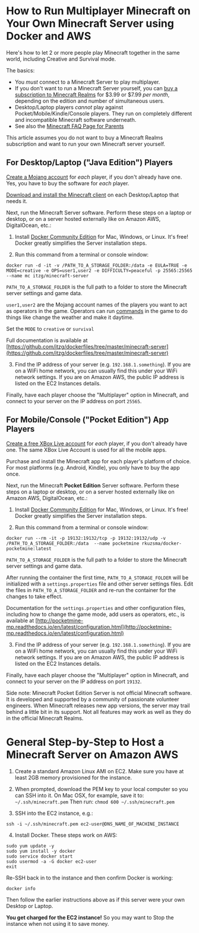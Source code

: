 # How to Run Multiplayer Minecraft on Your Own Minecraft Server using Docker and AWS

Here's how to let 2 or more people play Minecraft together in the same world, including Creative and Survival mode.

The basics:
* You *must* connect to a Minecraft Server to play multiplayer.
* If you don't want to run a Minecraft Server yourself, you can [buy a subscription to Minecraft Realms](https://minecraft.net/en-us/realms/faq/) for $3.99 or $7.99 *per month*, depending on the edition and number of simultaneous users.
* Desktop/Laptop players *cannot* play against Pocket/Mobile/Kindle/Console players. They run on completely different and incompatible Minecraft software underneath.
* See also the [Minecraft FAQ Page for Parents](http://minemum.com/FAQ)

This article assumes you do not want to buy a Minecraft Realms subscription and want to run your own Minecraft server yourself.


## For Desktop/Laptop ("Java Edition") Players

[Create a Mojang account](https://minecraft.net/en-us/store/minecraft/#register) for *each* player, if you don't already have one. Yes, you have to buy the software for *each* player.

[Download and install the Minecraft client](https://minecraft.net/en-us/) on each Desktop/Laptop that needs it.

Next, run the Minecraft Server software. Perform these steps on a laptop or desktop, or on a server hosted externally like on Amazon AWS, DigitalOcean, etc.:

1. Install [Docker Community Edition](https://www.docker.com/community-edition) for Mac, Windows, or Linux. It's free! Docker greatly simplifies the Server installation steps.

2. Run this command from a terminal or console window:
```
docker run -d -it -v /PATH_TO_A_STORAGE_FOLDER:/data -e EULA=TRUE -e MODE=creative -e OPS=user1,user2 -e DIFFICULTY=peaceful -p 25565:25565 --name mc itzg/minecraft-server
```

`PATH_TO_A_STORAGE_FOLDER` is the full path to a folder to store the Minecraft server settings and game data.

`user1,user2` are the Mojang account names of the players you want to act as operators in the game. Operators can run [commands](https://minecraft.gamepedia.com/Commands) in the game to do things like change the weather and make it daytime.

Set the `MODE` to `creative` or `survival`

Full documentation is available at [https://github.com/itzg/dockerfiles/tree/master/minecraft-server](https://github.com/itzg/dockerfiles/tree/master/minecraft-server)

3. Find the IP address of your server (e.g. `192.168.1.something`). If you are on a WiFi home network, you can usually find this under your WiFi network settings. If you are on Amazon AWS, the public IP address is listed on the EC2 Instances details.

Finally, have each player choose the "Multiplayer" option in Minecraft, and connect to your server on the IP address on port `25565`.


## For Mobile/Console ("Pocket Edition") App Players

[Create a free XBox Live account](https://www.xbox.com/en-US/live/minecraft/sign-up) for *each* player, if you don't already have one. The same XBox Live Account is used for all the mobile apps.

Purchase and install the Minecraft app for each player's platform of choice. For most platforms (e.g. Android, Kindle), you only have to buy the app once.

Next, run the Minecraft **Pocket Edition** Server software. Perform these steps on a laptop or desktop, or on a server hosted externally like on Amazon AWS, DigitalOcean, etc.:

1. Install [Docker Community Edition](https://www.docker.com/community-edition) for Mac, Windows, or Linux. It's free! Docker greatly simplifies the Server installation steps.

2. Run this command from a terminal or console window:
```
docker run --rm -it -p 19132:19132/tcp -p 19132:19132/udp -v /PATH_TO_A_STORAGE_FOLDER:/data  --name pocketmine rkuzsma/docker-pocketmine:latest
```

`PATH_TO_A_STORAGE_FOLDER` is the full path to a folder to store the Minecraft server settings and game data.

After running the container the first time, `PATH_TO_A_STORAGE_FOLDER` will be initialized with a `settings.properties` file and other server settings files. Edit the files in `PATH_TO_A_STORAGE_FOLDER` and re-run the container for the changes to take effect.

Documentation for the `settings.properties` and other configuration files, including how to change the game mode, add users as operators, etc., is available at [http://pocketmine-mp.readthedocs.io/en/latest/configuration.html](http://pocketmine-mp.readthedocs.io/en/latest/configuration.html)

3. Find the IP address of your server (e.g. `192.168.1.something`). If you are on a WiFi home network, you can usually find this under your WiFi network settings. If you are on Amazon AWS, the public IP address is listed on the EC2 Instances details.

Finally, have each player choose the "Multiplayer" option in Minecraft, and connect to your server on the IP address on port `19132`.

Side note: Minecraft Pocket Edition Server is not official Minecraft software. It is developed and supported by a community of passionate volunteer engineers. When Minecraft releases new app versions, the server may trail behind a little bit in its support. Not all features may work as well as they do in the official Minecraft Realms.


# General Step-by-Step to Host a Minecraft Server on Amazon AWS

1. Create a standard Amazon Linux AMI on EC2. Make sure you have at least 2GB memory provisioned for the instance.

2. When prompted, download the PEM key to your local computer so you can SSH into it. On Mac OSX, for example, save it to: `~/.ssh/minecraft.pem`
Then run: `chmod 600 ~/.ssh/minecraft.pem`

3. SSH into the EC2 instance, e.g.:
```
ssh -i ~/.ssh/minecraft.pem ec2-user@DNS_NAME_OF_MACHINE_INSTANCE
```

4. Install Docker. These steps work on AWS:
```
sudo yum update -y
sudo yum install -y docker
sudo service docker start
sudo usermod -a -G docker ec2-user
exit
```
Re-SSH back in to the instance and then confirm Docker is working:
```
docker info
```
Then follow the earlier instructions above as if this server were your own Desktop or Laptop.

**You get charged for the EC2 instance!** So you may want to Stop the instance when not using it to save money.
